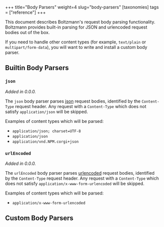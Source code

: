 +++
title="Body Parsers"
weight=4
slug="body-parsers"
[taxonomies]
tags = ["reference"]
+++

This document describes Boltzmann's request body parsing functionality. Boltzmann
provides built-in parsing for JSON and urlencoded request bodies out of the box.

If you need to handle other content types (for example, `text/plain` or
`multipart/form-data`), you will want to write and install a custom body
parser.

## Builtin Body Parsers

### `json`

_Added in 0.0.0._

The `json` body parser parses [json](https://mdn.io/json) request bodies, identified
by the `Content-Type` request header. Any request with a `Content-Type` which does not
satisfy `application/json` will be skipped.

Examples of content types which will be parsed:

- `application/json; charset=UTF-8`
- `application/json`
- `application/vnd.NPM.corgi+json`

### `urlEncoded`

_Added in 0.0.0._

The `urlEncoded` body parser parses [urlencoded](https://mdn.io/urlencoded) request bodies,
identified by the `Content-Type` request header. Any request with a `Content-Type` which does
not satisfy `application/x-www-form-urlencoded` will be skipped.

Examples of content types which will be parsed:

- `application/x-www-form-urlencoded`

## Custom Body Parsers
